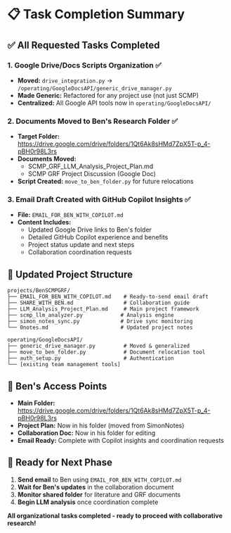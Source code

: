 # 📋 Task Completion Summary

## ✅ All Requested Tasks Completed

### 1. **Google Drive/Docs Scripts Organization** ✅
- **Moved:** `drive_integration.py` → `/operating/GoogleDocsAPI/generic_drive_manager.py`
- **Made Generic:** Refactored for any project use (not just SCMP)
- **Centralized:** All Google API tools now in `operating/GoogleDocsAPI/`

### 2. **Documents Moved to Ben's Research Folder** ✅
- **Target Folder:** https://drive.google.com/drive/folders/1Qt6Ak8sHMd7ZpX5T-p_4-pBH0r98L3rs
- **Documents Moved:**
  - SCMP_GRF_LLM_Analysis_Project_Plan.md  
  - SCMP GRF Project Discussion (Google Doc)
- **Script Created:** `move_to_ben_folder.py` for future relocations

### 3. **Email Draft Created with GitHub Copilot Insights** ✅
- **File:** `EMAIL_FOR_BEN_WITH_COPILOT.md`
- **Content Includes:**
  - Updated Google Drive links to Ben's folder
  - Detailed GitHub Copilot experience and benefits
  - Project status update and next steps
  - Collaboration coordination requests

## 📂 Updated Project Structure

```
projects/BenSCMPGRF/
├── EMAIL_FOR_BEN_WITH_COPILOT.md    # Ready-to-send email draft
├── SHARE_WITH_BEN.md                # Collaboration guide
├── LLM_Analysis_Project_Plan.md     # Main project framework
├── scmp_llm_analyzer.py            # Analysis engine
├── simon_notes_sync.py             # Drive sync monitoring
└── 0notes.md                       # Updated project notes

operating/GoogleDocsAPI/
├── generic_drive_manager.py         # Moved & generalized
├── move_to_ben_folder.py            # Document relocation tool
├── auth_setup.py                    # Authentication
└── [existing team management tools]
```

## 🔗 Ben's Access Points

- **Main Folder:** https://drive.google.com/drive/folders/1Qt6Ak8sHMd7ZpX5T-p_4-pBH0r98L3rs
- **Project Plan:** Now in his folder (moved from SimonNotes)
- **Collaboration Doc:** Now in his folder for editing
- **Email Ready:** Complete with Copilot insights and coordination requests

## 🚀 Ready for Next Phase

1. **Send email** to Ben using `EMAIL_FOR_BEN_WITH_COPILOT.md`
2. **Wait for Ben's updates** in the collaboration document
3. **Monitor shared folder** for literature and GRF documents
4. **Begin LLM analysis** once coordination complete

**All organizational tasks completed - ready to proceed with collaborative research!**
